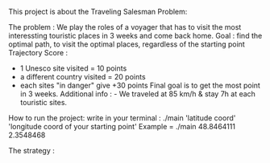 This project is about the Traveling Salesman Problem: 

The problem : 
We play the roles of a voyager that has to visit the most interessting touristic places in 3 weeks and come back home.
Goal : find the optimal path, to visit the optimal places, regardless of the starting point
Trajectory Score : 
- 1 Unesco site visited = 10 points 
- a different country visited = 20 points
- each sites "in danger" give +30 points
Final goal is to get the most point in 3 weeks.
Additional info : - We traveled at 85 km/h & stay 7h at each touristic sites.

How to run the project:
write in your terminal :  ./main 'latitude coord' 'longitude coord of your starting point' 
Example =  ./main 48.8464111 2.3548468


The strategy : 
